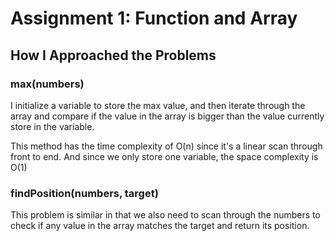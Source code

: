 # Assignment 1: Function and Array

## How I Approached the Problems

### max(numbers)

I initialize a variable to store the max value, and then iterate through the array and compare if the value in the array is bigger than the value currently store in the variable.

This method has the time complexity of O(n) since it's a linear scan through front to end. And since we only store one variable, the space complexity is O(1)

### findPosition(numbers, target)

This problem is similar in that we also need to scan through the numbers to check if any value in the array matches the target and return its position.

